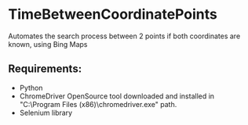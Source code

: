 # TimeBetweenCoordinatePoints
Automates the search process between 2 points if both coordinates are known, using Bing Maps

## Requirements:
- Python
- ChromeDriver OpenSource tool downloaded and installed in "C:\Program Files (x86)\chromedriver.exe" path.
- Selenium library

